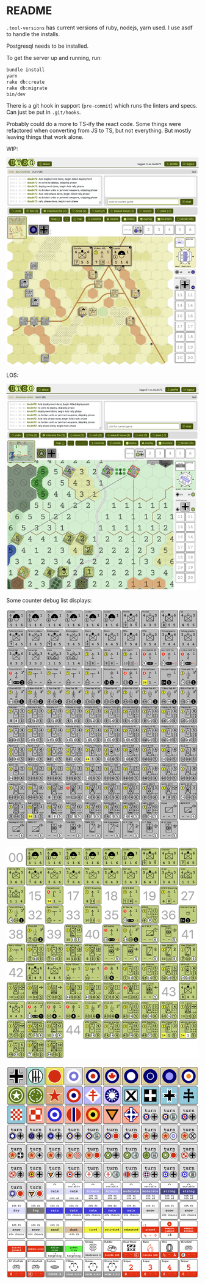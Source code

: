 # README

`.tool-versions` has current versions of ruby, nodejs, yarn used.  I use asdf to handle the installs.

Postgresql needs to be installed.

To get the server up and running, run:

```
bundle install
yarn
rake db:create
rake db:migrate
bin/dev
```

There is a git hook in support (`pre-commit`) which runs the linters and specs.  Can just be put in `.git/hooks`.

Probably could do a more to TS-ify the react code.  Some things were refactored when converting from JS to TS, but not everything.  But mostly leaving things that work alone.

WIP:

![picture of the game screen](support/game.png)

LOS:

![picture of the game screen](support/game2.png)

Some counter debug list displays:

![all German counters](support/counters-ger.png)

![USA counters by year](support/counters-usa.png)

![markers](support/markers.png)

